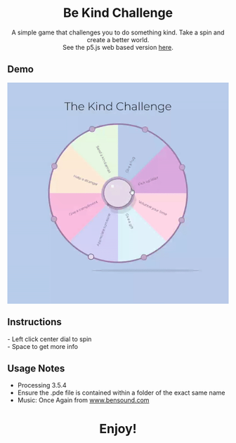 <h1 align="center">Be Kind Challenge</h1>

<p align="center">
  A simple game that challenges you to do something kind. Take a spin and create a better world.
  <br>See the p5.js web based version <a href="">here</a>.
</p>

## Demo
<p align="center">
  <a href="https://github.com/yahirRendon/creative_coding/blob/main/processing/game_projects/find_mia/findMia.pde">
    <img 
      align="center"
      alt="game demo"
      width="600"  
      src="https://github.com/yahirRendon/creative_coding/blob/main/processing/game_projects/be_kind/data/be-kind-ex.gif" 
    />
  </a>
</p>

## Instructions
<p>- Left click center dial to spin
<br>- Space to get more info
</p>


## Usage Notes
* Processing 3.5.4
* Ensure the .pde file is contained within a folder of the exact same name
* Music: Once Again from www.bensound.com 

<h1 align="center">Enjoy!</h1>
